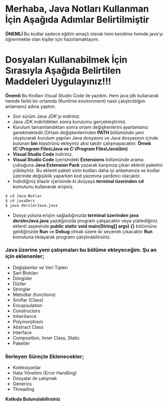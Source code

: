 # Merhaba, Java Notları Kullanman İçin Aşağıda Adımlar Belirtilmiştir

**ÖNEMLİ**
Bu kodlar sadece eğitim amaçlı olarak hem kendime hemde java'yı öğrenmekte olan kişiler için hazırlamaktayım.

# Dosyaları Kullanabilmek İçin Sırasıyla Aşağıda Belirtilen Maddeleri Uygulayınız!!!

**Önemli**
Bu Kodları Visual Studio Code ile yazdım. Hem java jdk kullanarak hemde farklı bir ortamda (Runtime environment) nasıl çalıştırıldığını anlamanız adına yaptım.

- Son sürüm Java JDK'yı indiriniz.
- Java JDK indirildikten sonra kurulumu gerçekleştiriniz.
- Kurulum tamamlandıktan sonra ortam değişkenlerini ayarlamanız gerekmektedir.(Ortam değişkenlerinden **PATH** bölümünde yeni oluşturarak kurulum yapılan Java dosyasını ve Java dosyasının içinde bulunan **bin** klasörünü ekleyiniz aksi takdir çalışmayacaktır.
  **Örnek (C:\Program Files\Java ve C:\Program Files\Java\bin)**
- **Visual Studio Code** indiriniz.
- **Visual Studio Code** içerisindeki **Extensions** bölümünde arama çubuğuna **Java Extension Pack** yazarak karşınıza çıkan eklenti paketini yükleyiniz. Bu eklenti paketi sizin kodları daha iyi anlamanıza ve kodlar üzerinde değişiklik yaparken kod yazımına yardımcı olacaktır.
- İndirdiğiniz klasör içerisinde ki dosyaya **terminal üzerinden** **cd** komutunu kullanarak erişiniz.

```sh
$ cd Java-Notlar
$ cd javaDers
$ java derslerJava.java
```

- Dosya yoluna erişim sağladığınızda **terminal üzerinden** **java derslerJava.java** yazdığınızda program çalışacaktır veya yüklediğiniz eklenti sayesinde **public static void main(String[] args) {}** bölümüne geldiğinizde **Run** ve **Debug** olmak üzere iki seçenek çıkacaktır **Run** komutuna tıklayarak programı çalıştırabilirsiniz.

### Java üzerine yeni çalışmaları bu bölüme ekleyeceğim. Şu an için eklenenler;

- Değişkenler ve Veri Tipleri
- Şart Blokları
- Döngüler
- Diziler
- Stringler
- Metodlar (functions)
- Sınıflar (Class)
- Encapsulation
- Constructors
- Inheritance
- Polymorphism
- Abstract Class
- Interface
- Composition, Inner Class, Static
- Paketler
### İlerleyen Süreçte Eklenecekler;
- Koleksiyonlar
- Hata Yönetimi (Error Handling)
- Dosyalar ile çalışmak
- Generics
- Threading

**Katkıda Bulunulabilirsiniz**
